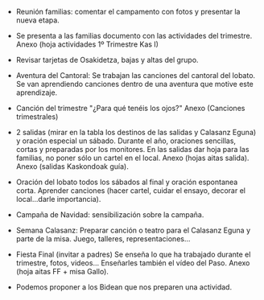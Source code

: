 [nombre]: <> (Primer Trimestre)
[sidebar]: <> (1º Trimestre)
[icon]: <> (fa-1)
[exit]: <> (exit)

- Reunión familias: comentar el campamento con fotos y presentar la nueva etapa.

- Se presenta a las familias documento con las actividades del trimestre. Anexo (hoja actividades 1º Trimestre Kas I)

- Revisar tarjetas de Osakidetza, bajas y altas del grupo.

- Aventura del Cantoral: Se trabajan las canciones del cantoral del lobato. Se van aprendiendo canciones dentro de una aventura que motive este aprendizaje.

- Canción del trimestre "¿Para qué tenéis los ojos?" Anexo (Canciones trimestrales)

- 2 salidas (mirar en la tabla los destinos de las salidas y Calasanz Eguna) y oración especial un sábado. Durante el año, oraciones sencillas, cortas y preparadas por los monitores. En las salidas dar hoja para las familias, no poner sólo un cartel en el local. Anexo (hojas aitas salida). Anexo (salidas Kaskondoak guía).

- Oración del lobato todos los sábados al final y oración espontanea corta. Aprender canciones (hacer cartel, cuidar el ensayo, decorar el local...darle importancia).

- Campaña de Navidad: sensibilización sobre la campaña.

- Semana Calasanz: Preparar canción o teatro para el Calasanz Eguna y parte de la misa. Juego, talleres, representaciones...

- Fiesta Final (invitar a padres) Se enseña lo que ha trabajado durante el trimestre, fotos, videos... Enseñarles también el vídeo del Paso. Anexo (hoja aitas FF + misa Gallo).

- Podemos proponer a los Bidean que nos preparen una actividad.